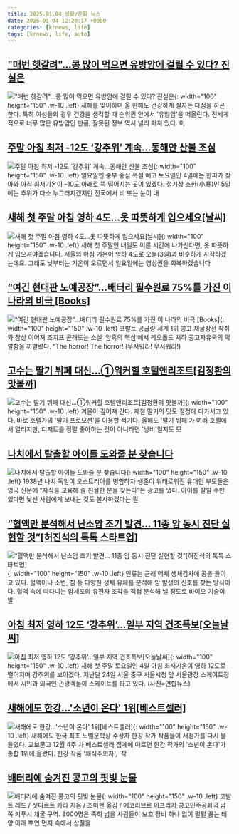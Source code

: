 ```yaml
---
title: 2025.01.04 생활/문화 뉴스
date: 2025-01-04 12:20:17 +0900
categories: [krnews, life]
tags: [krnews, life, auto]
---
```

## ["매번 헷갈려"...콩 많이 먹으면 유방암에 걸릴 수 있다? 진실은](https://n.news.naver.com/mnews/article/296/0000085438)

!["매번 헷갈려"...콩 많이 먹으면 유방암에 걸릴 수 있다? 진실은](https://mimgnews.pstatic.net/image/origin/296/2025/01/03/85438.jpg?type=nf220_150){: width="100" height="150" .w-10 .left}
새해를 맞이하며 올 한해도 건강하게 살자는 다짐을 하곤 한다. 특히 여성들의 경우 건강을 생각할 때 순위권 안에서 '유방암'을 떠올린다. 전세계적으로 너무 많은 유방암인 만큼, 잘못된 정보 역시 널리 퍼져 있다. 미

## [주말 아침 최저 -12도 ‘강추위’ 계속…동해안 산불 조심](https://n.news.naver.com/mnews/article/009/0005423334)

![주말 아침 최저 -12도 ‘강추위’ 계속…동해안 산불 조심](https://mimgnews.pstatic.net/image/origin/009/2025/01/03/5423334.jpg?type=nf220_150){: width="100" height="150" .w-10 .left}
일요일엔 중부 중심 폭설 예고 토요일인 4일에는 한파가 찾아와 아침 최저기온이 –10도 아래로 뚝 떨어지는 곳이 있겠다. 절기상 소한(小寒)인 5일에는 추위가 다소 누그러지겠지만 전국에서 비 또는 눈이 내

## [새해 첫 주말 아침 영하 4도…옷 따뜻하게 입으세요[날씨]](https://n.news.naver.com/mnews/article/437/0000425226)

![새해 첫 주말 아침 영하 4도…옷 따뜻하게 입으세요[날씨]](https://mimgnews.pstatic.net/image/origin/437/2025/01/03/425226.jpg?type=nf220_150){: width="100" height="150" .w-10 .left}
새해 첫 주말인 내일도 이른 시간에 나가신다면, 옷 따뜻하게 입으셔야겠습니다. 서울의 아침 기온이 영하 4도로 오늘(3일)과 비슷하게 시작하겠는데요. 그래도 낮부터는 기온이 오르면서 일요일에는 영상권을 회복하겠습니다

## [“여긴 현대판 노예공장”…배터리 필수원료 75%를 가진 이 나라의 비극 [Books]](https://n.news.naver.com/mnews/article/009/0005423613)

![“여긴 현대판 노예공장”…배터리 필수원료 75%를 가진 이 나라의 비극 [Books]](https://mimgnews.pstatic.net/image/origin/009/2025/01/03/5423613.jpg?type=nf220_150){: width="100" height="150" .w-10 .left}
코발트 공급량 세계 1위 콩고 채굴장선 착취와 참상 이어져 조지프 콘래드는 소설 ‘암흑의 핵심’에서 레오폴드 치하 콩고자유국의 악랄함을 까발렸다. “The horror! The horror! (무서워라! 무서워라!)

## [고수는 딸기 뷔페 대신…①워커힐 호텔앤리조트[김정환의 맛볼까]](https://n.news.naver.com/mnews/article/003/0012997236)

![고수는 딸기 뷔페 대신…①워커힐 호텔앤리조트[김정환의 맛볼까]](https://mimgnews.pstatic.net/image/origin/003/2025/01/04/12997236.jpg?type=nf220_150){: width="100" height="150" .w-10 .left}
겨울이 깊어져 간다. 제철 딸기의 맛도 절정에 다가서고 있다. 바로 호텔가의 '딸기 프로모션'을 이용할 적기다. 올해도 '딸기 뷔페'가 여러 호텔에서 열리지만, 디저트를 정말 좋아하는 것이 아니라면 '낭비'일지도 모

## [나치에서 탈출할 아이들 도와줄 분 찾습니다](https://n.news.naver.com/mnews/article/081/0003508314)

![나치에서 탈출할 아이들 도와줄 분 찾습니다](https://mimgnews.pstatic.net/image/origin/081/2025/01/03/3508314.jpg?type=nf220_150){: width="100" height="150" .w-10 .left}
1938년 나치 독일이 오스트리아를 병합하자 생존이 위태로워진 유대인 부모들은 영국 신문에 “자식을 교육해 줄 친절한 분을 찾는다”는 광고를 냈다. 아이를 살릴 수만 있다면 낯선 사람에게 보내는 것도 불사하겠다는 필

## [“혈액만 분석해서 난소암 조기 발견… 11종 암 동시 진단 실현할 것”[허진석의 톡톡 스타트업]](https://n.news.naver.com/mnews/article/020/0003608006)

![“혈액만 분석해서 난소암 조기 발견… 11종 암 동시 진단 실현할 것”[허진석의 톡톡 스타트업]](https://mimgnews.pstatic.net/image/origin/020/2025/01/04/3608006.jpg?type=nf220_150){: width="100" height="150" .w-10 .left}
인류는 근래 액체 생체검사에 공을 들이고 있다. 혈액이나 소변, 침 등 다양한 생체 유체를 분석해 암 발생의 신호를 찾는 방식이다. 혈액 속에 떠다니는 암세포의 유전자 조각을 직접 분석해 낼 정도로 바이오 기술이 발

## [아침 최저 영하 12도 ‘강추위’…일부 지역 건조특보[오늘날씨]](https://n.news.naver.com/mnews/article/018/0005918415)

![아침 최저 영하 12도 ‘강추위’…일부 지역 건조특보[오늘날씨]](https://mimgnews.pstatic.net/image/origin/018/2025/01/04/5918415.jpg?type=nf220_150){: width="100" height="150" .w-10 .left}
새해 첫 주말 토요일인 4일 아침 최저기온이 영하 12도로 떨어지며 강추위를 보이겠다. 지난달 24일 서울 중구 서울시청 앞 서울광장 스케이트장에서 시민과 외국인 관광객들이 스케이트를 타고 있다. (사진=연합뉴스)

## [새해에도 한강…'소년이 온다' 1위[베스트셀러]](https://n.news.naver.com/mnews/article/003/0012995437)

![새해에도 한강…'소년이 온다' 1위[베스트셀러]](https://mimgnews.pstatic.net/image/origin/003/2025/01/03/12995437.jpg?type=nf220_150){: width="100" height="150" .w-10 .left}
새해에도 한국 최초 노벨문학상 수상자 한강 작가 작품들이 서점가를 다시 물들였다. 교보문고 12월 4주 차 베스트셀러 집계에 따르면 한강 작가의 '소년이 온다'가 종합 1위에 올랐다. 한강 작품 '채식주의자', '작

## [배터리에 숨겨진 콩고의 핏빛 눈물](https://n.news.naver.com/mnews/article/016/0002410948)

![배터리에 숨겨진 콩고의 핏빛 눈물](https://mimgnews.pstatic.net/image/origin/016/2025/01/03/2410948.jpg?type=nf220_150){: width="100" height="150" .w-10 .left}
코발트 레드 / 싯다르트 카라 지음 / 조미현 옮김 / 에코리브르 아프리카 콩고민주공화국 남쪽 키푸시 채굴 구역. 3000명은 족히 넘을 사람들이 보호 장비 하나 없이 펄펄 끓는 태양 아래 뿌연 먼지 속에서 삽질을

